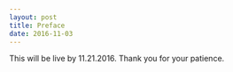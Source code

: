 ```yaml
---
layout: post
title: Preface
date: 2016-11-03
---
```

This will be live by 11.21.2016. Thank you for your patience. 
